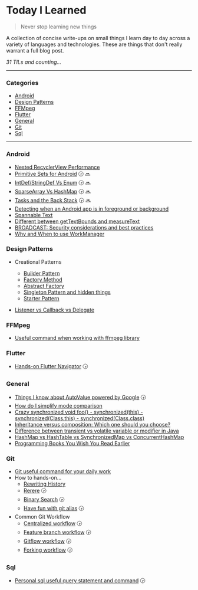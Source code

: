 # Today I Learned

> Never stop learning new things

A collection of concise write-ups on small things I learn day to day across a
variety of languages and technologies. These are things that don't really
warrant a full blog post.

_31 TILs and counting..._

---

### Categories

* [Android](README.md#Android)
* [Design Patterns](README.md#Design-Patterns)
* [FFMpeg](README.md#FFMpeg)
* [Flutter](README.md#Flutter)
* [General](README.md#General)
* [Git](README.md#Git)
* [Sql](README.md#Sql)

---

### Android

- [Nested RecyclerView Performance](android/nested-recyclerview.md)
- [Primitive Sets for Android](android/primitive-sets.md) :clock330: :soon:
- [IntDef/StringDef Vs Enum](android/intdef-stringdef-vs-enum.md) :clock330: :soon:
- [SparseArray Vs HashMap](android/sparsearray-vs-hashmap.md) :clock330: :soon:
- [Tasks and the Back Stack](https://medium.com/androiddevelopers/tasks-and-the-back-stack-dbb7c3b0f6d4) :clock330: :soon:
- [Detecting when an Android app is in foreground or background](android/detect-foreground-background-app.md)
- [Spannable Text](android/spannable-text.md)
- [Different between getTextBounds and measureText](android/different-between-gettexbounds-and-measuretext.md)
- [BROADCAST: Security considerations and best practices](android/broadcast-security-considerations-and-best-practices.md)
- [Why and When to use WorkManager](android/why-and-when-to-use-workmanager.md)

### Design Patterns

- Creational Patterns
    - [Builder Pattern](design-pattern/builder-pattern.md)
    - [Factory Method](design-pattern/factory-method.md)
    - [Abstract Factory](design-pattern/abstract-factory.md)
    - [Singleton Pattern and hidden things](design-pattern/singleton-pattern.md)
    - [Starter Pattern](design-pattern/starter-pattern.md)

- [Listener vs Callback vs Delegate](design-pattern/listener-callback-delegate.md)

### FFMpeg

- [Useful command when working with ffmpeg library](ffmpeg/useful-command.md)

### Flutter

- [Hands-on Flutter Navigator](flutter/navigator-use-cases.md) :clock330:

### General

- [Things I know about AutoValue powered by Google](general/auto-value.md) :clock330:
- [How do I simplify mode comparison](general/simplify-mode-comparision.md)
- [Crazy synchronized void foo() - synchronized(this) - synchronized(Class.this) - synchronized(Class.class)](general/how-to-use-synchronized-keyword.md)
- [Inheritance versus composition: Which one should you choose?](https://www.javaworld.com/article/2076814/core-java/inheritance-versus-composition--which-one-should-you-choose-.html)
- [Difference between transient vs volatile variable or modifier in Java](general/transient-vs-volatile.md)
- [HashMap vs HashTable vs SynchronizedMap vs ConcurrentHashMap](general/hashmap-hashtable-synchronizedmap-concurrenthashmap.md)
- [Programming Books You Wish You Read Earlier](general/programming-books-you-wish-you-read-earlier.md)

### Git

- [Git useful command for your daily work](git/useful-command.md)
- How to hands-on...
    - [Rewriting History](git/git-rewriting-history.md)
    - [Rerere](git/git-rerere.md) :clock330:
    - [Binary Search](git/git-bisect.md) :clock330:
    - [Have fun with git alias](git/git-alias.md) :clock330:
- Common Git Workflow
  + [Centralized workflow](git/workflows/centralized-workflow.md) :clock330:
  + [Feature branch workflow](git/workflows/feature-branch-workflow.md) :clock330:
  + [Gitflow workflow](git/workflows/gitflow-workflow.md) :clock330:
  + [Forking workflow](git/workflows/forking-workflow.md) :clock330:

### Sql

- [Personal sql useful query statement and command](sql/useful-command.md) :clock330:
